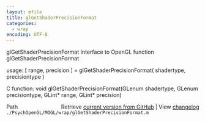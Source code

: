 ```yaml
---
layout: mfile
title: glGetShaderPrecisionFormat
categories:
  - wrap
encoding: UTF-8
---
```


glGetShaderPrecisionFormat  Interface to OpenGL function glGetShaderPrecisionFormat  

usage:  [ range, precision ] = glGetShaderPrecisionFormat( shadertype, precisiontype )  

C function:  void glGetShaderPrecisionFormat(GLenum shadertype, GLenum precisiontype, GLint\* range, GLint\* precision)  


<div class="code_header" style="text-align:right;">
  <span style="float:left;">Path&nbsp;&nbsp;</span> <span class="counter">Retrieve <a href=
  "https://raw.github.com/Psychtoolbox-3/Psychtoolbox-3/beta/./PsychOpenGL/MOGL/wrap/glGetShaderPrecisionFormat.m">current version from GitHub</a> | View <a href=
  "https://github.com/Psychtoolbox-3/Psychtoolbox-3/commits/beta/./PsychOpenGL/MOGL/wrap/glGetShaderPrecisionFormat.m">changelog</a></span>
</div>
<div class="code">
  <code>./PsychOpenGL/MOGL/wrap/glGetShaderPrecisionFormat.m</code>
</div>
